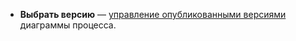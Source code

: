 * **Выбрать версию** — [управление опубликованными версиями](process_diagram_version_control.md) диаграммы процесса.
